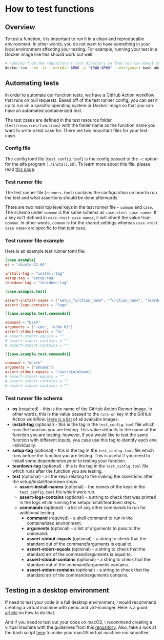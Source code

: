 # How to test functions

## Overview

To test a function, it is important to run it in a clean and reproducable environment. In other words, you do not want to have something in your local environment affecting your testing. For example, running your test in a Docker image like this should work out well:

```bash
# running from the repository's root directory so that you can mount the codebase
docker run --rm -it --workdir $PWD -v "$PWD:$PWD" --entrypoint bash ubuntu:22.04
```

## Automating tests

In order to automate our function tests, we have a GitHub Action workflow that runs on pull requests. Based off of the test runner config, you can set it up to run on a specific operating system or Docker image so that you can have an automated containerized test.

The test cases are defined in the test resource folder (`test/resources/functions`) with the folder name as the function name you want to write a test case for. There are two important files for your test case.

### Config file

The config toml file (`test_config.toml`) is the config passed to the `-c` option for the alfa program (`./install.sh`). To learn more about this file, please read [this page](../docs/config-schema.md).

### Test runner file

The test runner file (`runners.toml`) contains the configuration on how to run the test and what assertions should be done afterwards.

There are two main top level keys in the test runner file - `common` and `case`. The schema under `common` is the same schema as `case.<test case name>`. If a key isn't defined in `case.<test case name>`, it will inherit the value from `common`. In other words, `common` is for the shared settings whereas `case.<test case name>` are specific to that test case.

### Test runner file example

Here is an example test runner toml file:

```toml
[case.example]
os = "ubuntu-22.04"

install-tag = "install-tag"
setup-tag = "setup-tag"
teardown-tag = "teardown-tag"

[case.example.test]

assert-install-names = ["setup_function_name", "function_name", "teardown_function_name"]
assert-logs-contains = "logs"

[[case.example.test.commands]]

command = "bash"
arguments = ["-ceu", "echo hi"]
assert-stdout-equals = "hi"
# assert-stderr-equals = ""
# assert-stderr-contains = ""
# assert-stdout-contains = ""

[[case.example.test.commands]]

command = "which"
arguments = ["whoami"]
assert-stdout-equals = "/usr/bin/whoami"
# assert-stderr-equals = ""
# assert-stderr-contains = ""
# assert-stdout-contains = ""
```

### Test runner file schema

- **os** (required) - this is the name of the GitHub Action Runner Image. In other words, this is the value passed to the `runs-on` key in the GitHub Action workflow. [Here is a list](https://github.com/actions/runner-images) of all available images.
- **install-tag** (optional) - this is the tag in the `test_config.toml` file which runs the function you are testing. This value defaults to the name of the function you are testing; however, if you would like to test the same function with different inputs, you case use this tag to identify each one individually.
- **setup-tag** (optional) - this is the tag in the `test_config.toml` file which runs before the function you are testing. This is useful if you need to install some dependencies prior to testing your function.
- **teardown-tag** (optional) - this is the tag in the `test_config.toml` file which runs after the function you are testing.
- **test** (optional) - all the keys relating to the making the assertions after the setup/install/teardown steps.
  - **assert-install-names** (optional) - the names of the keys in the `test_config.toml` file which were run.
  - **assert-logs-contains** (optional) - a string to check that was printed in the logs while running the setup/install/teardown steps.
  - **commands** (optional) - a list of any other commands to run for additional testing.
    - **command** (required) - a shell command to run in the containerized environment.
    - **arguments** (optional) - a list of arguments to pass to the command.
    - **assert-stdout-equals** (optional) - a string to check that the standard out of the command/arguments is equal to.
    - **assert-stderr-equals** (optional) - a string to check that the standard err of the command/arguments is equal to.
    - **assert-stdout-contains** (optional) - a string to check that the standard out of the command/arguments contains.
    - **assert-stderr-contains** (optional) - a string to check that the standard err of the command/arguments contains.

## Testing in a desktop environment

If need to test your code in a full desktop environment, I would recommend creating a virtual machine with qemu and virt-manager. Here is a good [article](https://www.how2shout.com/linux/how-to-install-qemu-kvm-and-virt-manager-gui-on-ubuntu-20-04-lts) on how to do that.

And if you need to test out your code on macOS, I recommend creating a virtual machine with the guidelines from this [repository](https://github.com/sickcodes/Docker-OSX). Also, take a look at the bash script [here](tools/optimize.sh) to make your macOS virtual machine run smoother.
